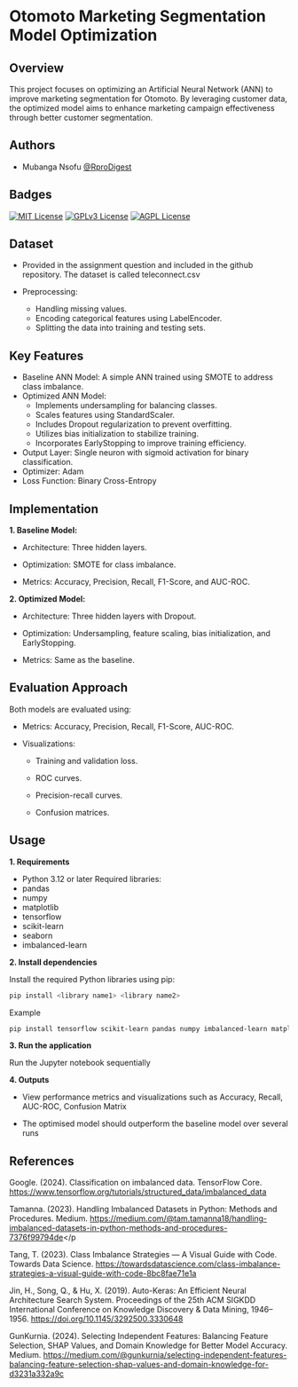 
# Otomoto Marketing Segmentation Model Optimization
## Overview
This project focuses on optimizing an Artificial Neural Network (ANN) to improve marketing segmentation for Otomoto. By leveraging customer data, the optimized model aims to enhance marketing campaign effectiveness through better customer segmentation.

## Authors

- Mubanga Nsofu [@RproDigest](https://github.com/RProDigest/) 


## Badges


[![MIT License](https://img.shields.io/badge/License-MIT-green.svg)](https://choosealicense.com/licenses/mit/)
[![GPLv3 License](https://img.shields.io/badge/License-GPL%20v3-yellow.svg)](https://opensource.org/licenses/)
[![AGPL License](https://img.shields.io/badge/license-AGPL-blue.svg)](http://www.gnu.org/licenses/agpl-3.0)


## Dataset

- Provided in the assignment question and included in the github repository. The dataset is called teleconnect.csv

- Preprocessing:
    -  Handling missing values.
    -  Encoding categorical features using LabelEncoder.
    -  Splitting the data into training and testing sets.
## Key Features

- Baseline ANN Model: A simple ANN trained using SMOTE to address class imbalance.
- Optimized ANN Model:
    - Implements undersampling for balancing classes.
    - Scales features using StandardScaler.
    - Includes Dropout regularization to prevent overfitting.
    - Utilizes bias initialization to stabilize training.
    - Incorporates EarlyStopping to improve training efficiency.
- Output Layer: Single neuron with sigmoid activation for binary classification.
- Optimizer: Adam
- Loss Function: Binary Cross-Entropy



## Implementation

**1. Baseline Model:**

- Architecture: Three hidden layers.

- Optimization: SMOTE for class imbalance.

- Metrics: Accuracy, Precision, Recall, F1-Score, and AUC-ROC.

**2. Optimized Model:**

- Architecture: Three hidden layers with Dropout.

- Optimization: Undersampling, feature scaling, bias initialization, and EarlyStopping.

- Metrics: Same as the baseline.
## Evaluation Approach

Both models are evaluated using:

- Metrics: Accuracy, Precision, Recall, F1-Score, AUC-ROC.

- Visualizations:

    - Training and validation loss.

    - ROC curves.

    - Precision-recall curves.

    - Confusion matrices.
## Usage

**1. Requirements**

- Python 3.12 or later
 Required libraries:
- pandas
- numpy
- matplotlib
- tensorflow
- scikit-learn
- seaborn
- imbalanced-learn


**2. Install dependencies**

Install the required Python libraries using pip:

```bash
pip install <library name1> <library name2> 
```
Example

```bash
pip install tensorflow scikit-learn pandas numpy imbalanced-learn matplotlib seaborn
```

**3. Run the application**

Run the Jupyter notebook sequentially



**4. Outputs**
-  View performance metrics and visualizations such as Accuracy, Recall, AUC-ROC,  Confusion Matrix 

- The optimised model should outperform the baseline model over several runs


## References

Google. (2024). Classification on imbalanced data. TensorFlow Core. https://www.tensorflow.org/tutorials/structured_data/imbalanced_data

Tamanna. (2023). Handling Imbalanced Datasets in Python: Methods and Procedures. Medium. https://medium.com/@tam.tamanna18/handling-imbalanced-datasets-in-python-methods-and-procedures-7376f99794de</p

Tang, T. (2023). Class Imbalance Strategies — A Visual Guide with Code. Towards Data Science. https://towardsdatascience.com/class-imbalance-strategies-a-visual-guide-with-code-8bc8fae71e1a

Jin, H., Song, Q., & Hu, X. (2019). Auto-Keras: An Efficient Neural Architecture Search System. Proceedings of the 25th ACM SIGKDD International Conference on Knowledge Discovery & Data Mining, 1946–1956. https://doi.org/10.1145/3292500.3330648

GunKurnia. (2024). Selecting Independent Features: Balancing Feature Selection, SHAP Values, and Domain Knowledge for Better Model Accuracy. Medium. https://medium.com/@gunkurnia/selecting-independent-features-balancing-feature-selection-shap-values-and-domain-knowledge-for-d3231a332a9c

